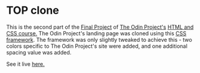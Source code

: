 # TOP clone

This is the second part of the [Final Project](https://www.theodinproject.com/paths/full-stack-ruby-on-rails/courses/html-and-css/lessons/design-your-own-grid-based-framework) of [The Odin Project's](https://www.theodinproject.com/) [HTML and CSS course.](https://www.theodinproject.com/paths/full-stack-ruby-on-rails/courses/html-and-css/)
The Odin Project's landing page was cloned using this [CSS framework](https://github.com/esteban90-dev/css-framework).  The framework was only slightly tweaked to achieve this - two colors specific to The Odin Project's site were added, and one additional spacing value was added.  

See it live [here.](https://esteban90-dev.github.io/TOP-clone/)